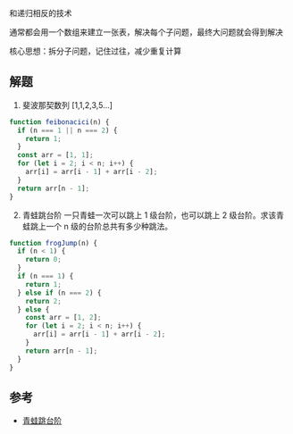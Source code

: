 和递归相反的技术

通常都会用一个数组来建立一张表，解决每个子问题，最终大问题就会得到解决

核心思想：拆分子问题，记住过往，减少重复计算

## 解题

1. 斐波那契数列
   [1,1,2,3,5...]

```js
function feibonacici(n) {
  if (n === 1 || n === 2) {
    return 1;
  }
  const arr = [1, 1];
  for (let i = 2; i < n; i++) {
    arr[i] = arr[i - 1] + arr[i - 2];
  }
  return arr[n - 1];
}
```

2. 青蛙跳台阶
   一只青蛙一次可以跳上 1 级台阶，也可以跳上 2 级台阶。求该青蛙跳上一个 n 级的台阶总共有多少种跳法。

```js
function frogJump(n) {
  if (n < 1) {
    return 0;
  }
  if (n === 1) {
    return 1;
  } else if (n === 2) {
    return 2;
  } else {
    const arr = [1, 2];
    for (let i = 2; i < n; i++) {
      arr[i] = arr[i - 1] + arr[i - 2];
    }
    return arr[n - 1];
  }
}
```

## 参考

- [青蛙跳台阶](https://v.douyin.com/iJWgMBKn/)
